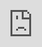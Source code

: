 ```yaml
---
layout: post
title: 'Tutorial: Deploy Create React App to Heroku'
date:   2019-05-17 00:00:00 -0600
tags: tutorial
---
```

Struggling with deploying Create React App to Heroku? In the video below, I explain how to get this done.

If you'd like a more in-depth tutorial for this, let me know so I can create one.

<div>
  <iframe style="position:absolute;top:0;left:0;width:100%;height:100%" src="https://www.youtube.com/embed/XAW2keow02U" frameborder="0" allow="accelerometer; autoplay; encrypted-media; gyroscope; picture-in-picture" allowfullscreen></iframe>
</div>
